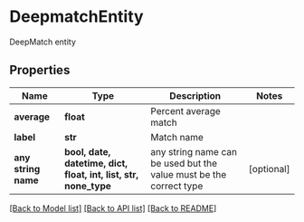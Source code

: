 # DeepmatchEntity

DeepMatch entity
## Properties
Name | Type | Description | Notes
------------ | ------------- | ------------- | -------------
**average** | **float** | Percent average match | 
**label** | **str** | Match name | 
**any string name** | **bool, date, datetime, dict, float, int, list, str, none_type** | any string name can be used but the value must be the correct type | [optional]

[[Back to Model list]](../README.md#documentation-for-models) [[Back to API list]](../README.md#documentation-for-api-endpoints) [[Back to README]](../README.md)


